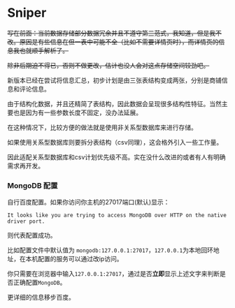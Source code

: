 # Sniper

~~写在前面：当前数据存储部分数据冗余并且不遵守第三范式，我知道，但是我不改。原因是有些信息在但一表中可能不全（比如不需要详情页时），而详情页的信息我也就顺手解析了。~~

~~除非后期迫不得已，否则不做更改，估计也没人会对这点存储空间较劲吧。~~

新版本已经在尝试将信息汇总，初步计划是由三张表结构变成两张，分别是商铺信息和评论信息。

由于结构化数据，并且还精简了表结构，因此数据会呈现很多结构性特征。当然主要也是因为有一些参数长度不固定，没办法延展。

在这种情况下，比较方便的做法就是使用非关系型数据库来进行存储。

如果使用关系型数据库则要拆分表结构（csv同理），这会格外引入一些工作量。

因此适配关系型数据库和csv计划优先级不高。实在没什么改进的或者有人有明确需求再开发。

### MongoDB 配置

自行百度配置。如果你访问你主机的27017端口(默认)显示：

`It looks like you are trying to access MongoDB over HTTP on the native driver port.`

则代表配置成功。

比如配置文件中默认值为 `mongodb:127.0.0.1:27017`，`127.0.0.1`为本地回环地址，在本机配置的服务可以通过改ip访问。

你只需要在浏览器中输入`127.0.0.1:27017`，通过是否**立即**显示上述文字来判断是否正确配置`MongoDB`。

更详细的信息移步百度。
 